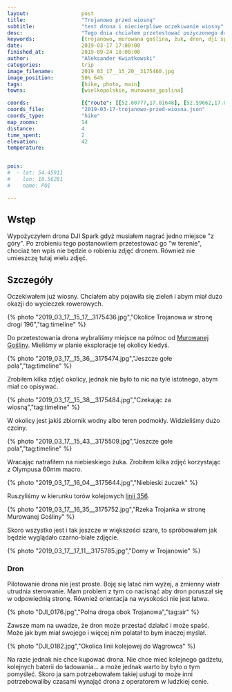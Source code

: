 ```yaml
---
layout:                 post
title:                  "Trojanowo przed wiosną"
subtitle:               "test drona i niecierpliwe oczekiwanie wiosny"
desc:                   "Tego dnia chciałem przetestować pożyczonego drona w terenie. Udaliśmy się w okolicę Murowanej Gośliny i oprócz samych testów zrobiłem kilka zdjęć."
keywords:               [trojanowo, murowana goślina, żuk, dron, dji spark]
date:                   2019-03-17 17:00:00
finished_at:            2019-09-24 18:00:00
author:                 "Aleksander Kwiatkowski"
categories:             trip
image_filename:         2019_03_17__15_20__3175460.jpg
image_position:         50% 64%
tags:                   [hike, photo, main]
towns:                  [wielkopolskie, murowana_goslina]

coords:                 [{"route": [[52.60777,17.01648], [52.59662,17.02583], [52.59370,17.04463]], "type": "hike"}]
coords_file:            "2019-03-17-trojanowo-przed-wiosna.json"
coords_type:            "hike"
map_zooms:              14
distance:               4
time_spent:             2
elevation:              42
temperature:            


pois:
#  - lat: 54.45911
#    lon: 18.56281
#    name: POI

---
```


[wiki-linia-356]: https://pl.wikipedia.org/wiki/Linia_kolejowa_nr_356
[wiki-murowana-goslina]: https://pl.wikipedia.org/wiki/Murowana_Go%C5%9Blina

## Wstęp

Wypożyczyłem drona DJI Spark gdyż musiałem nagrać jedno miejsce "z góry". Po
zrobieniu tego postanowilem przetestować go "w terenie", chociaż
ten wpis nie będzie o robieniu zdjęć dronem. Również nie umieszczę tutaj wielu
zdjęć.

## Szczegóły

Oczekiwałem już wiosny. Chciałem aby pojawiła się zieleń i abym miał dużo okazji
do wycieczek rowerowych.

{% photo "2019_03_17__15_17__3175436.jpg","Okolice Trojanowa w stronę drogi 196","tag:timeline" %}

Do przetestowania drona wybraliśmy miejsce na północ
od [Murowanej Gośliny][wiki-murowana-goslina]. Mieliśmy
w planie eksploracje tej okolicy kiedyś.

{% photo "2019_03_17__15_36__3175474.jpg","Jeszcze gołe pola","tag:timeline" %}

Zrobiłem kilka zdjęć okolicy, jednak nie było to nic na tyle istotnego, abym
miał co opisywać.

{% photo "2019_03_17__15_38__3175484.jpg","Czekając za wiosną","tag:timeline" %}

W okolicy jest jakiś zbiornik wodny albo teren podmokły. Widzieliśmy dużo czciny.

{% photo "2019_03_17__15_43__3175509.jpg","Jeszcze gołe pola","tag:timeline" %}

Wracając natrafiłem na niebieskiego żuka. Zrobiłem kilka zdjęć korzystając
z Olympusa 60mm macro.

{% photo "2019_03_17__16_04__3175644.jpg","Niebieski żuczek" %}

Ruszyliśmy w kierunku torów kolejowych [linii 356][wiki-linia-356].

{% photo "2019_03_17__16_35__3175752.jpg","Rzeka Trojanka w stronę Murowanej Gośliny" %}

Skoro wszystko jest i tak jeszcze w większości szare, to spróbowałem
jak będzie wyglądało czarno-białe zdjęcie.

{% photo "2019_03_17__17_11__3175785.jpg","Domy w Trojanowie" %}

### Dron

Pilotowanie drona nie jest proste. Boję się latać nim wyżej, a zmienny wiatr
utrudnia sterowanie. Mam problem z tym co nacisnąć aby dron poruszał się
w odpowiednią stronę. Również orientacja na wysokości nie jest łatwa.

{% photo "DJI_0176.jpg","Polna droga obok Trojanowa","tag:air" %}

Zawsze mam na uwadze, że dron może przestać działać i może spaść.
Może jak bym miał swojego i więcej nim polatał to bym inaczej myślał.

{% photo "DJI_0182.jpg","Okolica linii kolejowej do Wągrowca" %}

Na razie jednak nie chce kupować drona. Nie chce mieć kolejnego gadżetu, kolejnych
baterii do ładowania... a może jednak warto by było o tym pomyśleć. Skoro
ja sam potrzebowałem takiej usługi to może inni potrzebowaliby czasami
wynająć drona z operatorem w ludzkiej cenie.
